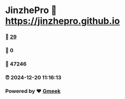 # JinzhePro :link: https://jinzhepro.github.io 
### :page_facing_up: [29](https://jinzhepro.github.io/tag.html) 
### :speech_balloon: 0 
### :hibiscus: 47246 
### :alarm_clock: 2024-12-20 11:16:13 
### Powered by :heart: [Gmeek](https://github.com/Meekdai/Gmeek)
